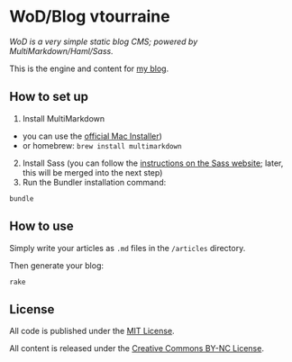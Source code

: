 # WoD/Blog vtourraine

_WoD is a very simple static blog CMS; powered by MultiMarkdown/Haml/Sass._

This is the engine and content for [my blog](http://www.vtourraine.net/blog/).


## How to set up

1. Install MultiMarkdown
  * you can use the [official Mac Installer](http://fletcherpenney.net/multimarkdown/download/))
  * or homebrew: `brew install multimarkdown`
2. Install Sass (you can follow the [instructions on the Sass website](http://sass-lang.com/install); later, this will be merged into the next step)
3. Run the Bundler installation command:

```
bundle
```

## How to use

Simply write your articles as `.md` files in the `/articles` directory.

Then generate your blog:

    rake



## License

All code is published under the [MIT License](http://opensource.org/licenses/MIT).

All content is released under the [Creative Commons BY-NC License](http://creativecommons.org/licenses/by-nc/4.0/).
